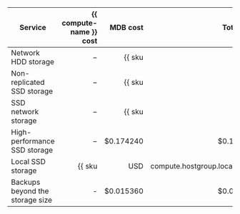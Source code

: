 | Service | {{ compute-name }} cost | MDB cost | Total cost |
|-----------------------------------------|---------------------------------------------------------:|-----------------------------------------------------------------------:|-----------------------------------------------------------------------:|
| Network HDD storage | − | {{ sku|USD|mdb.cluster.network-hdd.mysql|month|string }} | {{ sku|USD|mdb.cluster.network-hdd.mysql|month|string }} |
| Non-replicated SSD storage | − | {{ sku|USD|mdb.cluster.network-ssd-nonreplicated.mysql|month|string }} | {{ sku|USD|mdb.cluster.network-ssd-nonreplicated.mysql|month|string }} |
| SSD network storage | − | {{ sku|USD|mdb.cluster.network-nvme.mysql|month|string }} | {{ sku|USD|mdb.cluster.network-nvme.mysql|month|string }} |
| High-performance SSD storage | − | $0.174240 | $0.174240 |
| Local SSD storage | {{ sku|USD|compute.hostgroup.localssd.v1|month|string }} | {{ sku|USD|mdb.cluster.local-nvme.mysql.dedicated|month|string }} | {{ sku|USD|mdb.cluster.local-nvme.mysql|month|string }} |
| Backups beyond the storage size | - | $0.015360 | $0.015360 |
